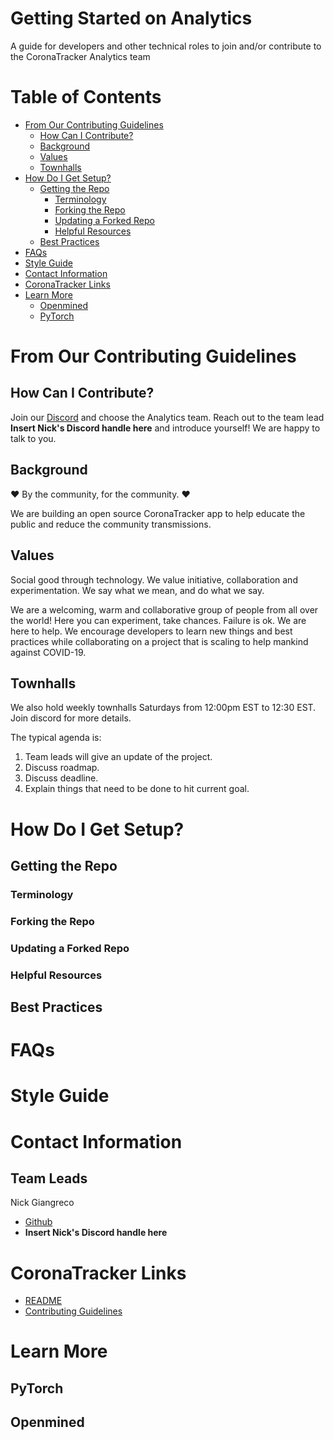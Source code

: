 # Getting Started on Analytics
A guide for developers and other technical roles to join and/or contribute to the CoronaTracker Analytics team 

# Table of Contents

<!-- TOC -->


- [From Our Contributing Guidelines](#from-our-contributing-guidelines)
  - [How Can I Contribute?](#how-can-i-contribute)
  - [Background](#background)
  - [Values](#values)
  - [Townhalls](#townhalls)
- [How Do I Get Setup?](#how-do-i-get-setup)
  - [Getting the Repo](#getting-the-repo)
    - [Terminology](#terminology)
    - [Forking the Repo](#forking-the-repo)
    - [Updating a Forked Repo](#updating-a-forked-repo)
    - [Helpful Resources](#helpful-resources)
  - [Best Practices](#best-practices)
- [FAQs](#faqs)
- [Style Guide](#style-guide)
- [Contact Information](#contact-information)
- [CoronaTracker Links](#coronatracker-links)
- [Learn More](#learn-more)
    - [Openmined](#openmined)
    - [PyTorch](#pytorch)

<!-- /TOC -->


# From Our Contributing Guidelines

## How Can I Contribute?

Join our [Discord](https://discord.gg/pPERUuv) and choose the Analytics team. Reach out to the team lead **Insert Nick's Discord handle here** and introduce yourself! We are happy to talk to you.


## Background

❤️ By the community, for the community. ❤️

We are building an open source CoronaTracker app to help educate the public and reduce the community transmissions.

## Values

Social good through technology. We value initiative, collaboration and experimentation. We say what we mean, and do what we say.

We are a welcoming, warm and collaborative group of people from all over the world! Here you can experiment, take chances. Failure is ok. We are here to help. We encourage developers to learn new things and best practices while collaborating on a project that is scaling to help mankind against COVID-19.

## Townhalls

We also hold weekly townhalls Saturdays from 12:00pm EST to 12:30 EST. Join discord for more details.

The typical agenda is:  

1) Team leads will give an update of the project.
2) Discuss roadmap.
3) Discuss deadline.
4) Explain things that need to be done to hit current goal.

  
# How Do I Get Setup?
## Getting the Repo
### Terminology
### Forking the Repo
### Updating a Forked Repo
### Helpful Resources
## Best Practices

# FAQs

# Style Guide

# Contact Information
## Team Leads
Nick Giangreco
- [Github](https://github.com/ngiangre)
- **Insert Nick's Discord handle here**


# CoronaTracker Links
- [README](https://github.com/COVID-19-electronic-health-system/Corona-tracker/blob/master/README.md) 
- [Contributing Guidelines](https://github.com/COVID-19-electronic-health-system/Corona-tracker/blob/master/CONTRIBUTING.md)

# Learn More
## PyTorch
## Openmined



